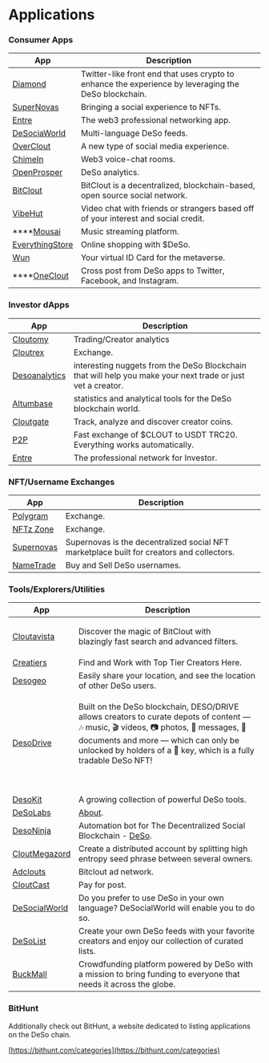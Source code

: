 # Applications

### Consumer Apps

| App                                                | Description                                                                                          |
| -------------------------------------------------- | ---------------------------------------------------------------------------------------------------- |
| [Diamond](https://diamondapp.com)                  | Twitter-like front end that uses crypto to enhance the experience by leveraging the DeSo blockchain. |
| [SuperNovas](ttps://supernovas.app/)               | Bringing a social experience to NFTs.                                                                |
| [Entre](https://joinentre.com/)                    | The web3 professional networking app.                                                                |
| [DeSociaWorld](https://desocialworld.com/)         | Multi-language DeSo feeds.                                                                           |
| [OverClout](https://overclout.com/)                | A new type of social media experience.                                                               |
| [ChimeIn](https://www.chime-in.io/)                | Web3 voice-chat rooms.                                                                               |
| [OpenProsper](https://www.openprosper.com/)        | DeSo analytics.                                                                                      |
| [BitClout](https://bitclout.com/)                  | BitClout is a decentralized, blockchain-based, open source social network.                           |
| [VibeHut](https://vibehut.io/)                     | Video chat with friends or strangers based off of your interest and social credit.                   |
| ****[Mousai](https://mousai.stream)                | Music streaming platform.                                                                            |
| [EverythingStore](https://www.everythingstore.io/) | Online shopping with $DeSo.                                                                          |
| [Wun](https://wun.vc/)                             | Your virtual ID Card for the metaverse.                                                              |
| ****[OneClout](https://oneclout.net/)              | Cross post from DeSo apps to Twitter, Facebook, and Instagram.                                       |

### Investor dApps

| App                                                  | Description                                                                                                 |
| ---------------------------------------------------- | ----------------------------------------------------------------------------------------------------------- |
| [Cloutomy](https://cloutomy.com)                     | Trading/Creator analytics                                                                                   |
| [Cloutrex](https://cloutrex.com/bitcoin/)            | Exchange.                                                                                                   |
| [Desoanalytics](https://gemstori.com/@desoanalytics) | interesting nuggets from the DeSo Blockchain that will help you make your next trade or just vet a creator. |
| [Altumbase](https://altumbase.com/about)             | statistics and analytical tools for the DeSo blockchain world.                                              |
| [Cloutgate](https://cloutgate.com)                   | Track, analyze and discover creator coins.                                                                  |
| [P2P](https://bitcloutp2p.com)                       | Fast exchange of $CLOUT to USDT TRC20. Everything works automatically.                                      |
| [Entre](https://joinentre.com)                       | The professional network for Investor.                                                                      |

### NFT/Username Exchanges

| App                                          | Description                                                                               |
| -------------------------------------------- | ----------------------------------------------------------------------------------------- |
| [Polygram](https://polygram.cc)              | Exchange.                                                                                 |
| [NFTz Zone](https://nftz.zone)               | Exchange.                                                                                 |
| [Supernovas](https://supernovas.app)         | Supernovas is the decentralized social NFT marketplace built for creators and collectors. |
| [NameTrade](https://name-trade.com/password) | Buy and Sell DeSo usernames.                                                              |

### Tools/Explorers/Utilities

| App                                                     | Description                                                                                                                                                                                                                                                          |
| ------------------------------------------------------- | -------------------------------------------------------------------------------------------------------------------------------------------------------------------------------------------------------------------------------------------------------------------- |
| [Cloutavista](https://cloutavista.com)                  | <p>Discover the magic of BitClout with<br>blazingly fast search and advanced filters.</p>                                                                                                                                                                            |
| [Creatiers](https://creatiers.co)                       | Find and Work with Top Tier Creators Here.                                                                                                                                                                                                                           |
| [Desogeo](https://desogeo.com)                          | Easily share your location, and see the location of other DeSo users.                                                                                                                                                                                                |
| [DesoDrive](https://www.desodrive.com)                  | <p>Built on the DeSo blockchain, DESO/DRIVE allows creators to curate depots of content — 🎶 music, 🎬 videos, 📷 photos, 📰 messages, 📃 documents and more — which can only be unlocked by holders of a 🔑 key, which is a fully tradable DeSo NFT!</p><p><br></p> |
| [DesoKit](https://desokit.com)                          | A growing collection of powerful DeSo tools.                                                                                                                                                                                                                         |
| [DeSoLabs](https://desolabs.org)                        | [About](https://desolabs.org/about/).                                                                                                                                                                                                                                |
| [DesoNinja](https://deso.ninja)                         | Automation bot for The Decentralized Social Blockchain - [DeSo](https://deso.org).                                                                                                                                                                                   |
| [CloutMegazord](https://cloutmegazord.com/landing/home) | Create a distributed account by splitting high entropy seed phrase between several owners.                                                                                                                                                                           |
| [Adclouts](https://adclouts.com)                        | Bitclout ad network.                                                                                                                                                                                                                                                 |
| [CloutCast](https://cloutcast.io)                       | Pay for post.                                                                                                                                                                                                                                                        |
| [DeSocialWorld](https://desocialworld.com)              | Do you prefer to use DeSo in your own language? DeSocialWorld will enable you to do so.                                                                                                                                                                              |
| [DeSoList](https://desolists.com)                       | Create your own DeSo feeds with your favorite creators and enjoy our collection of curated lists.                                                                                                                                                                    |
| [BuckMall](https://buckmall.cc)                         | Crowdfunding platform powered by DeSo with a mission to bring funding to everyone that needs it across the globe.                                                                                                                                                    |

### BitHunt

Additionally check out BitHunt, a website dedicated to listing applications on the DeSo chain.

[https://bithunt.com/categories](https://bithunt.com/categories)
